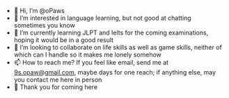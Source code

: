 - 👋 Hi, I’m @oPaws
- 👀 I’m interested in language learning, but not good at chatting sometimes you know
- 🌱 I’m currently learning JLPT and Ielts for the coming examinations, hoping it would be in a good result
- 💞️ I’m looking to collaborate on life skills as well as game skills, neither of which can I handle so it makes me lonely somehow
- 📫 How to reach me? If you feel like email, send me at 9s.opaw@gmail.com, maybe days for one reach; if anything else, may you contact me here in person
- 🙏 Thank you for coming here
<!---
oPaws/oPaws is a ✨ special ✨ repository because its `README.md` (this file) appears on your GitHub profile.
You can click the Preview link to take a look at your changes.
--->
